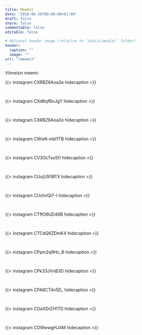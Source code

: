 ```yaml
---
title: Meemit
date: "2018-06-28T00:00:00+01:00"
draft: false
share: false
commentable: false
editable: false

# Optional header image (relative to `static/media/` folder).
header:
  caption: ""
  image: ""
url: "/meemit"
---
```

Viimeisin meemi:

{{< instagram CXRBZ6Aoa2e hidecaption >}}

<div class="br"></br>

{{< instagram CXdKqfBoJgY hidecaption >}}

<div class="br"></br>

{{< instagram CXRBZ6Aoa2e hidecaption >}}

<div class="br"></br>

{{< instagram CWwK-mbI1TB hidecaption >}}

<div class="br"></br>

{{< instagram CV3OcTxo5t1 hidecaption >}}

<div class="br"></br>

{{< instagram CUxjU5fIBTX hidecaption >}}

<div class="br"></br>

{{< instagram CUsfvlQI7-I hidecaption >}}

<div class="br"></br>

{{< instagram CTffO6UD46B hidecaption >}}

<div class="br"></br>

{{< instagram CTCdQ6ZDmK4 hidecaption >}}

<div class="br"></br>

{{< instagram CPpm2q9Hc_B hidecaption >}}

<div class="br"></br>

{{< instagram CPk33JVnB3D hidecaption >}}

<div class="br"></br>

{{< instagram CPA6CT4n5D_ hidecaption >}}

<div class="br"></br>

{{< instagram COaXDrZH1TD hidecaption >}}

<div class="br"></br>

{{< instagram COI9wwgHJ4M hidecaption >}}